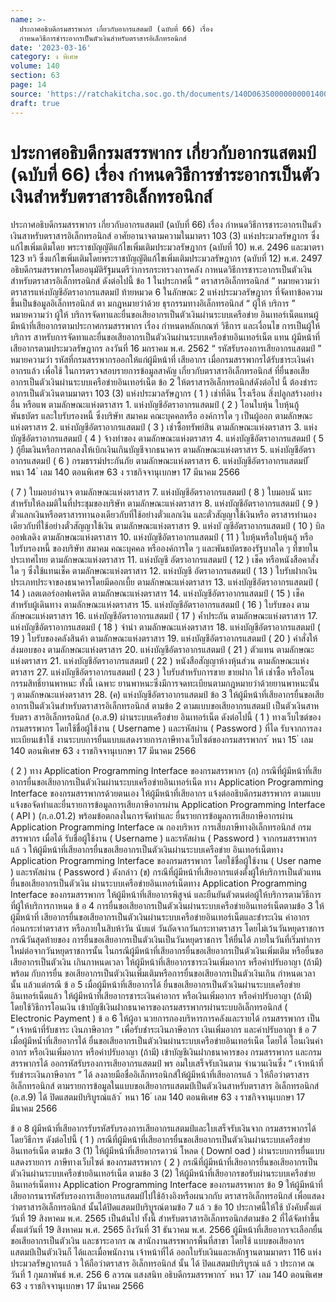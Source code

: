 ```yaml
---
name: >-
  ประกาศอธิบดีกรมสรรพากร เกี่ยวกับอากรแสตมป์ (ฉบับที่ 66) เรื่อง
  กำหนดวิธีการชำระอากรเป็นตัวเงินสำหรับตราสารอิเล็กทรอนิกส์
date: '2023-03-16'
category: ง พิเศษ
volume: 140
section: 63
page: 14
source: 'https://ratchakitcha.soc.go.th/documents/140D063S0000000001400.pdf'
draft: true
---
```


# ประกาศอธิบดีกรมสรรพากร เกี่ยวกับอากรแสตมป์ (ฉบับที่ 66) เรื่อง กำหนดวิธีการชำระอากรเป็นตัวเงินสำหรับตราสารอิเล็กทรอนิกส์

ประกาศอธิบดีกรมสรรพากร เกี่ยวกับอากรแสตมป์ (ฉบับที่ 66) เรื่อง กำหนดวิธีการชาระอากรเป็นตัวเงินสาหรับตราสารอิเล็กทรอนิกส์ อาศัยอานาจตามความในมาตรา 103 (3) แห่งประมวลรัษฎากร ซึ่งแก้ไขเพิ่มเติมโดย พระราชบัญญัติแก้ไขเพิ่มเติมประมวลรัษฎากร (ฉบับที่ 10) พ.ศ. 2496 และมาตรา 123 ทวิ ซึ่งแก้ไขเพิ่มเติมโดยพระราชบัญญัติแก้ไขเพิ่มเติมประมวลรัษฎากร (ฉบับที่ 12) พ.ศ. 2497 อธิบดีกรมสรรพากรโดยอนุมัติรัฐมนตรีว่าการกระทรวงการคลัง กาหนดวิธีการชาระอากรเป็นตัวเงิน สำหรับตราสารอิเล็กทรอนิกส์ ดังต่อไปนี้ ข้อ 1 ในประกาศนี้ “ ตราสารอิเล็กทรอนิกส์ ” หมายความว่า ตราสารแห่งบัญชีอัตราอากรแสตมป์ ท้ายหมวด 6 ในลักษณะ 2 แห่งประมวลรัษฎากร ที่จัดทาข้อความขึ้นเป็นข้อมูลอิเล็กทรอนิกส์ ตา มกฎหมายว่าด้วย ธุรกรรมทางอิเล็กทรอนิกส์ “ ผู้ให้ บริการ ” หมายความว่า ผู้ให้ บริการจัดทาและยื่นขอเสียอากรเป็นตัวเงินผ่านระบบเครือข่าย อินเทอร์เน็ตแทนผู้มีหน้าที่เสียอากรตามประกาศกรมสรรพากร เรื่อง กำหนดหลักเกณฑ์ วิธีการ และเงื่อนไข การเป็นผู้ให้ บริการ สาหรับการจัดทาและยื่นขอเสียอากรเป็นตัวเงินผ่านระบบเครือข่ายอินเทอร์เน็ต แทน ผู้มีหน้าที่เสียอากรตามประมวลรัษฎากร ลงวันที่ 16 มกราคม พ.ศ. 2562 “ รหัสรับรองการเสียอากรแสตมป์ ” หมายความว่า รหัสที่กรมสรรพากรออกให้แก่ผู้มีหน้าที่ เสียอากร เมื่อกรมสรรพากรได้รับชาระเงินค่าอากรแล้ว เพื่อใช้ ในการตรวจสอบรายการข้อมูลสาคัญ เกี่ยวกับตราสารอิเล็กทรอนิกส์ ที่ยื่นขอเสียอากรเป็นตัวเงินผ่านระบบเครือข่ายอินเทอร์เน็ต ข้อ 2 ให้ตราสารอิเล็กทรอนิกส์ดังต่อไป นี้ ต้องชำระอากรเป็นตัวเงินตามมาตรา 103 (3) แห่งประมวลรัษฎากร ( 1 ) เช่าที่ดิน โรงเรือน สิ่งปลูกสร้างอย่างอื่น หรือแพ ตามลักษณะแห่งตราสาร 1. แห่งบัญชีอัตราอากรแสตมป์ ( 2 ) โอนใบหุ้น ใบหุ้นกู้ พันธบัตร และใบรับรองหนี้ ซึ่งบริษัท สมาคม คณะบุคคลหรือ องค์การใด ๆ เป็นผู้ออก ตามลักษณะแห่งตราสาร 2. แห่งบัญชีอัตราอากรแสตมป์ ( 3 ) เช่าซื้อทรัพย์สิน ตามลักษณะแห่งตราสาร 3. แห่งบัญชีอัตราอากรแสตมป์ ( 4 ) จ้างทำของ ตามลักษณะแห่งตราสาร 4. แห่งบัญชีอัตราอากรแสตมป์ ( 5 ) กู้ยืมเงินหรือการตกลงให้เบิกเงินเกินบัญชีจากธนาคาร ตามลักษณะแห่งตราสาร 5. แห่งบัญชีอัตราอากรแสตมป์ ( 6 ) กรมธรรม์ประกันภัย ตามลักษณะแห่งตราสาร 6. แห่งบัญชีอัตราอากรแสตมป์ ้ หนา 14 ่ เลม 140 ตอนพิเศษ 63 ง ราชกิจจานุเบกษา 17 มีนาคม 2566

( 7 ) ใบมอบอำนาจ ตามลักษณะแห่งตราสาร 7. แห่งบัญชีอัตราอากรแสตมป์ ( 8 ) ใบมอบฉั นทะสำหรับให้ลงมติในที่ประชุมของบริษัท ตามลักษณะแห่งตราสาร 8. แห่งบัญชีอัตราอากรแสตมป์ ( 9 ) ตั๋วแลกเงินหรือตราสารทานองเดียวกับที่ใช้อย่างตั๋วแลกเงิน และตั๋วสัญญาใช้เงินหรือ ตราสารทำนองเดียวกับที่ใช้อย่างตั๋วสัญญาใช้เงิน ตามลักษณะแห่งตราสาร 9. แห่งบั ญชีอัตราอากรแสตมป์ ( 10 ) บิลออฟเลดิง ตามลักษณะแห่งตราสาร 10. แห่งบัญชีอัตราอากรแสตมป์ ( 11 ) ใบหุ้นหรือใบหุ้นกู้ หรือใบรับรองหนี้ ของบริษัท สมาคม คณะบุคคล หรือองค์การใด ๆ และพันธบัตรของรัฐบาลใด ๆ ที่ขายในประเทศไทย ตามลักษณะแห่งตราสาร 11. แห่งบัญชี อัตราอากรแสตมป์ ( 12 ) เช็ค หรือหนังสือคาสั่งใด ๆ ซึ่งใช้แทนเช็ค ตามลักษณะแห่งตราสาร 12. แห่งบัญชี อัตราอากรแสตมป์ ( 13 ) ใบรับฝากเงินประเภทประจาของธนาคารโดยมีดอกเบี้ย ตามลักษณะแห่งตราสาร 13. แห่งบัญชีอัตราอากรแสตมป์ ( 14 ) เลตเตอร์ออฟเครดิต ตามลักษณะแห่งตราสาร 14. แห่งบัญชีอัตราอากรแสตมป์ ( 15 ) เช็คสำหรับผู้เดินทาง ตามลักษณะแห่งตราสาร 15. แห่งบัญชีอัตราอากรแสตมป์ ( 16 ) ใบรับของ ตามลักษณะแห่งตราสาร 16. แห่งบัญชีอัตราอากรแสตมป์ ( 17 ) ค้ำประกัน ตามลักษณะแห่งตราสาร 17. แห่งบัญชีอัตราอากรแสตมป์ ( 18 ) จำนำ ตามลักษณะแห่งตราสาร 18. แห่งบัญชีอัตราอากรแสตมป์ ( 19 ) ใบรับของคลังสินค้า ตามลักษณะแห่งตราสาร 19. แห่งบัญชีอัตราอากรแสตมป์ ( 20 ) คำสั่งให้ส่งมอบของ ตามลักษณะแห่งตราสาร 20. แห่งบัญชีอัตราอากรแสตมป์ ( 21 ) ตัวแทน ตามลักษณะแห่งตราสาร 21. แห่งบัญชีอัตราอากรแสตมป์ ( 22 ) หนังสือสัญญาห้างหุ้นส่วน ตามลักษณะแห่งตราสาร 27. แห่งบัญชีอัตราอากรแสตมป์ ( 23 ) ใบรับสำหรับการขาย ขายฝาก ให้ เช่าซื้อ หรือโอนกรรมสิทธิ์ยานพาหนะ ทั้งนี้ เฉพาะ ยานพาหนะซึ่งมีการจดทะเบียนตามกฎหมายว่าด้วยยานพาหนะนั้น ๆ ตามลักษณะแห่งตราสาร 28. (ค) แห่งบัญชีอัตราอากรแสตมป์ ข้อ 3 ให้ผู้มีหน้าที่เสียอากรยื่นขอเสียอากรเป็นตัวเงินสำหรับตราสารอิเล็กทรอนิกส์ ตามข้อ 2 ตามแบบขอเสียอากรแสตมป์ เป็นตัวเงินสาหรับตรา สารอิเล็กทรอนิกส์ (อ.ส.9) ผ่านระบบเครือข่าย อินเทอร์เน็ต ดังต่อไปนี้ ( 1 ) ทางเว็บไซต์ของกรมสรรพากร โดยใช้ชื่อผู้ใช้งาน ( Username ) และรหัสผ่าน ( Password ) ที่ได รับจากการลงทะเบียนเข้าใช้ งานระบบการยื่นแบบแสดงรายการภาษีทางเว็บไซต์ของกรมสรรพากร ้ หนา 15 ่ เลม 140 ตอนพิเศษ 63 ง ราชกิจจานุเบกษา 17 มีนาคม 2566

( 2 ) ทาง Application Programming Interface ของกรมสรรพากร (ก) กรณีที่ผู้มีหน้าที่เสียอากรยื่นขอเสียอากรเป็นตัวเงินผ่านระบบเครือข่ายอินเทอร์เน็ต ทาง Application Programming Interface ของกรมสรรพากรด้วยตนเอง ให้ผู้มีหน้าที่เสียอากร แจ้งต่ออธิบดีกรมสรรพากร ตามแบบแจ้งขอจัดทำและยื่นรายการข้อมูลการเสียภาษีอากรผ่าน Application Programming Interface ( API ) (ภ.อ.01.2) พร้อมข้อตกลงในการจัดทำและ ยื่นรายการข้อมูลการเสียภาษีอากรผ่าน Application Programming Interface ณ กองบริหาร การเสียภาษีทางอิเล็กทรอนิกส์ กรมสรรพากร เมื่อได้ รับชื่อผู้ใช้งาน ( Username ) และรหัสผ่าน ( Password ) จากกรมสรรพากรแล้ ว ให้ผู้มีหน้าที่เสียอากรยื่นขอเสียอากรเป็นตัวเงินผ่านระบบเครือข่าย อินเทอร์เน็ตทาง Application Programming Interface ของกรมสรรพากร โดยใช้ชื่อผู้ใช้งาน ( User name ) และรหัสผ่าน ( Password ) ดังกล่าว (ข) กรณีที่ผู้มีหน้าที่เสียอากรแต่งตั้งผู้ให้บริการเป็นตัวแทนยื่นขอเสียอากรเป็นตัวเงิน ผ่านระบบเครือข่ายอินเทอร์เน็ตทาง Application Programming Interface ของกรมสรรพากร ให้ผู้มีหน้าที่เสียอากรพิสูจน์ และยืนยันตัวตนต่อผู้ให้บริการตามวิธีการที่ผู้ให้บริการกาหนด ข้ อ 4 การยื่นขอเสียอากรเป็นตัวเงินผ่านระบบเครือข่ายอินเทอร์เน็ตตามข้อ 3 ให้ผู้มีหน้าที่ เสียอากรยื่นขอเสียอากรเป็นตัวเงินผ่านระบบเครือข่ายอินเทอร์เน็ตและชำระเงิน ค่าอากร ก่อนกระทำตราสาร หรือภายในสิบห้าวัน นับแต่ วันถัดจากวันกระทาตราสาร โดยไม่เว้นวันหยุดราชการ กรณีวันสุดท้ายของ การยื่นขอเสียอากรเป็นตัวเงินเป็นวันหยุดราชการ ให้ยื่นได้ ภายในวันที่เริ่มทำการใหม่ต่อจากวันหยุดราชการนั้น ในกรณีผู้มีหน้าที่เสียอากรยื่นขอเสียอากรเป็นตัวเงินเพิ่มเติม หรือยื่นขอเสียอากรเป็นตัวเงิน เกินกาหนดเวลา ให้ผู้มีหน้าที่เสียอากรชาระเงินเพิ่มอากร หรือค่าปรับอาญา (ถ้ามี) พร้อม กับการยื่น ขอเสียอากรเป็นตัวเงินเพิ่มเติมหรือการยื่นขอเสียอากรเป็นตัวเงินเกิน กำหนดเวลานั้น แล้วแต่กรณี ข้ อ 5 เมื่อผู้มีหน้าที่เสียอากรได้ ยื่นขอเสียอากรเป็นตัวเงินผ่านระบบเครือข่ายอินเทอร์เน็ตแล้ว ให้ผู้มีหน้าที่เสียอากรชาระเงินค่าอากร หรือเงินเพิ่มอากร หรือค่าปรับอาญา (ถ้ามี) โดยใช้วิธีการโอนเงิน เข้าบัญชีเงินฝากธนาคารของกรมสรรพากรผ่านระบบอิเล็กทรอนิกส์ ( Electronic Payment ) ข้ อ 6 ให้ผู้อา นวยการกองบริหารการคลังและรายได้ กรมสรรพากร เป็น “ เจ้าหน้าที่รับชาระ เงินภาษีอากร ” เพื่อรับชำระเงินภาษีอากร เงินเพิ่มอากร และค่าปรับอาญา ข้ อ 7 เมื่อผู้มีหน้ำที่เสียอากรได้ ยื่นขอเสียอากรเป็นตัวเงินผ่านระบบเครือข่ายอินเทอร์เน็ต โดยได้ โอนเงินค่าอากร หรือเงินเพิ่มอากร หรือค่าปรับอาญา (ถ้ามี) เข้าบัญชีเงินฝากธนาคารของ กรมสรรพากร และกรมสรรพากรได้ ออกรหัสรับรองการเสียอากรแสตมป์ พร อมใบเสร็จรับเงินตาม จำนวนเงินซึ่ง “ เจ้าหน้าที่รับชำระเงินภาษีอากร ” ได้ ลงลายมือชื่ออิเล็กทรอนิกส์ให้ผู้มีหน้าที่เสียอากรแล้ ว ให้ถือว่าตราสารอิเล็กทรอนิกส์ ตามรายการข้อมูลในแบบขอเสียอากรแสตมป์เป็นตัวเงินสาหรับตราสาร อิเล็กทรอนิกส์ (อ.ส.9) ได้ ปิดแสตมป์บริบูรณ์แล้ว ้ หนา 16 ่ เลม 140 ตอนพิเศษ 63 ง ราชกิจจานุเบกษา 17 มีนาคม 2566

ข้ อ 8 ผู้มีหน้าที่เสียอากรรับรหัสรับรองการเสียอากรแสตมป์และใบเสร็จรับเงินจาก กรมสรรพากรได้ โดยวิธีการ ดังต่อไปนี้ ( 1 ) กรณีที่ผู้มีหน้าที่เสียอากรยื่นขอเสียอากรเป็นตัวเงินผ่านระบบเครือข่ายอินเทอร์เน็ต ตามข้อ 3 (1) ให้ผู้มีหน้าที่เสียอากรดาวน์ โหลด ( Downl oad ) ผ่านระบบการยื่นแบบแสดงรายการ ภาษีทางเว็บไซต์ ของกรมสรรพากร ( 2 ) กรณีที่ผู้มีหน้าที่เสียอากรยื่นขอเสียอากรเป็นตัวเงินผ่านระบบเครือข่ายอินเทอร์เน็ต ตามข้อ 3 (2) ให้ผู้มีหน้าที่เสียอากรขอรับผ่านระบบเครือข่ายอินเทอร์เน็ตทาง Application Programming Interface ของกรมสรรพากร ข้อ 9 ให้ผู้มีหน้าที่เสียอากรนารหัสรับรองการเสียอากรแสตมป์ไปใช้อ้างอิงหรือผนวกกับ ตราสารอิเล็กทรอนิกส์ เพื่อแสดงว่าตราสารอิเล็กทรอนิกส์ นั้นได้ปิดแสตมป์บริบูรณ์ตามข้อ 7 แล้ ว ข้อ 10 ประกาศนี้ให้ใช้ บังคับตั้งแต่ วันที่ 19 สิงหาคม พ.ศ. 2565 เป็นต้นไป ทั้งนี้ สำหรับตราสารอิเล็กทรอนิกส์ตามข้อ 2 ที่ได้จัดทำขึ้นตั้งแต่วันที่ 19 สิงหาคม พ.ศ. 2565 ถึงวันที่ 31 ธันวาคม พ.ศ. 2566 ผู้มีหน้าที่เสียอากรจะเลือกยื่นขอเสียอากรเป็นตัวเงิน และชาระอากร ณ สานักงานสรรพากรพื้นที่สาขา โดยใช้ แบบขอเสียอากรแสตมป์เป็นตัวเงินก็ ได้และเมื่อพนักงาน เจ้าหน้าที่ได้ ออกใบรับเงินและหลักฐานตามมาตรา 116 แห่งประมวลรัษฎากรแล้ ว ให้ถือว่าตราสาร อิเล็กทรอนิกส์ นั้น ได้ ปิดแสตมป์บริบูรณ์ แล้ ว ประกาศ ณ วันที่ 1 กุมภาพันธ์ พ.ศ. 256 6 ลวรณ แสงสนิท อธิบดีกรมสรรพากร ้ หนา 17 ่ เลม 140 ตอนพิเศษ 63 ง ราชกิจจานุเบกษา 17 มีนาคม 2566
